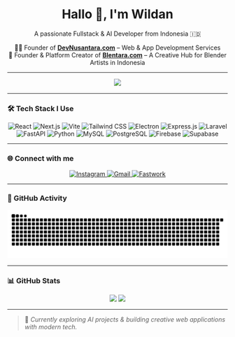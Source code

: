 <h1 align="center">Hallo 👋, I'm Wildan</h1>
<p align="center">A passionate Fullstack & AI Developer from Indonesia 🇮🇩</p>

<p align="center">
  🧑‍💻 Founder of <a href="https://devnusantara.com" target="_blank"><strong>DevNusantara.com</strong></a> – Web & App Development Services<br>
  🧠 Founder & Platform Creator of <a href="https://blentara.com" target="_blank"><strong>Blentara.com</strong></a> – A Creative Hub for Blender Artists in Indonesia
</p>



---

<div align="center">
  <img src="https://media3.giphy.com/media/v1.Y2lkPTc5MGI3NjExOW5nbnpxYWlra3NkNGVxazV1ZXN4dnVvbXQ2MGZvcjQ1bDJ4MHVwaSZlcD12MV9pbnRlcm5hbF9naWZfYnlfaWQmY3Q9Zw/11KzOet1ElBDz2/giphy.gif" width="500"/>
</div>

---

### 🛠️ Tech Stack I Use

<div align="center">
  <!-- Frontend -->
  <img src="https://img.shields.io/badge/React-20232A?style=for-the-badge&logo=react&logoColor=61DAFB" alt="React" />
  <img src="https://img.shields.io/badge/Next.js-000000?style=for-the-badge&logo=next.js&logoColor=white" alt="Next.js" />
  <img src="https://img.shields.io/badge/Vite-B73BFE?style=for-the-badge&logo=vite&logoColor=FFD62E" alt="Vite" />
  <img src="https://img.shields.io/badge/TailwindCSS-38B2AC?style=for-the-badge&logo=tailwind-css&logoColor=white" alt="Tailwind CSS" />
  <img src="https://img.shields.io/badge/Electron-2B2E3A?style=for-the-badge&logo=electron&logoColor=9FEAF9" alt="Electron" />

  <!-- Backend -->
  <img src="https://img.shields.io/badge/Express.js-000000?style=for-the-badge&logo=express&logoColor=white" alt="Express.js" />
  <img src="https://img.shields.io/badge/Laravel-FF2D20?style=for-the-badge&logo=laravel&logoColor=white" alt="Laravel" />
  <img src="https://img.shields.io/badge/FastAPI-009688?style=for-the-badge&logo=fastapi&logoColor=white" alt="FastAPI" />
  <img src="https://img.shields.io/badge/Python-3776AB?style=for-the-badge&logo=python&logoColor=white" alt="Python" />

  <!-- Database & BaaS -->
  <img src="https://img.shields.io/badge/MySQL-005C84?style=for-the-badge&logo=mysql&logoColor=white" alt="MySQL" />
  <img src="https://img.shields.io/badge/PostgreSQL-336791?style=for-the-badge&logo=postgresql&logoColor=white" alt="PostgreSQL" />
  <img src="https://img.shields.io/badge/Firebase-FFCA28?style=for-the-badge&logo=firebase&logoColor=black" alt="Firebase" />
  <img src="https://img.shields.io/badge/Supabase-3ECF8E?style=for-the-badge&logo=supabase&logoColor=white" alt="Supabase" />
</div>


---

### 🌐 Connect with me

<p align="center">
  <a href="https://www.instagram.com/wildandwoii/" target="_blank">
    <img src="https://img.shields.io/badge/Instagram-E4405F?style=for-the-badge&logo=instagram&logoColor=white" alt="Instagram" />
  </a>
  <a href="mailto:wildandwitriatnakusuma3915@gmail.com" target="_blank">
    <img src="https://img.shields.io/badge/Gmail-D14836?style=for-the-badge&logo=gmail&logoColor=white" alt="Gmail" />
  </a>
  <a href="https://fastwork.id/user/triatna?source=web_marketplace_profile-menu_profile" target="_blank">
    <img src="https://img.shields.io/badge/Fastwork-1D9BF0?style=for-the-badge&logo=freelancer&logoColor=white" alt="Fastwork" />
  </a>
</p>

---

### 🐍 GitHub Activity

<div align="center">
  <img src="https://raw.githubusercontent.com/lgncy/lgncy/output/snake.svg" alt="Snake animation" />
</div>

---

### 📊 GitHub Stats

<p align="center">
  <img src="https://github-readme-stats.vercel.app/api?username=lgncy&show_icons=true&theme=radical" height="150"/>
  <img src="https://github-readme-stats.vercel.app/api/top-langs/?username=lgncy&layout=compact&theme=radical" height="150"/>
</p>

---

> 🚀 *Currently exploring AI projects & building creative web applications with modern tech.*

